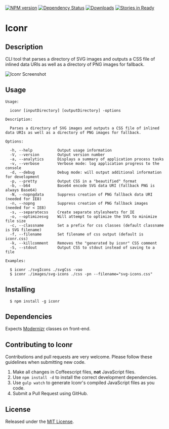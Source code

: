 [![NPM version](http://img.shields.io/npm/v/iconr.svg?style=flat)](https://www.npmjs.org/package/iconr)
[![Dependency Status](http://img.shields.io/david/okize/iconr.svg?style=flat)](https://david-dm.org/okize/iconr)
[![Downloads](http://img.shields.io/npm/dm/iconr.svg?style=flat)](https://www.npmjs.org/package/iconr)
[![Stories in Ready](https://badge.waffle.io/okize/iconr.png?label=ready&title=Ready)](https://waffle.io/okize/iconr)

# Iconr

## Description
CLI tool that parses a directory of SVG images and outputs a CSS file of inlined data URIs as well as a directory of PNG images for fallback.

![Iconr Screenshot](https://raw.github.com/okize/iconr/gh-pages/iconr-screenshot.gif)

## Usage

```
Usage:

  iconr [inputDirectory] [outputDirectory] -options

Description:

  Parses a directory of SVG images and outputs a CSS file of inlined data URIs as well as a directory of PNG images for fallback.

Options:

  -h, --help           Output usage information
  -V, --version        Output version number
  -a, --analytics      Displays a summary of application process tasks
  -v, --verbose        Verbose mode: log application progress to the console
  -d, --debug          Debug mode: will output additional information for development
  -p, --pretty         Output CSS in a "beautified" format
  -b, --b64            Base64 encode SVG data URI (fallback PNG is always Base64)
  -N, --nopngdata      Suppress creation of PNG fallback data URI (needed for IE8)
  -n, --nopng          Suppress creation of PNG fallback images (needed for < IE8)
  -s, --separatecss    Create separate stylesheets for IE
  -o, --optimizesvg    Will attempt to optimize the SVG to minimize file size
  -c, --classname      Set a prefix for css classes (default classname is SVG filename)
  -f, --filename       Set filename of css output (default is iconr.css)
  -k, --killcomment    Removes the "generated by iconr" CSS comment
  -S, --stdout         Output CSS to stdout instead of saving to a file

Examples:

  $ iconr ./svgIcons ./svgCss -vao
  $ iconr ./images/svg-icons ./css -pn --filename="svg-icons.css"

```

## Installing

```
  $ npm install -g iconr
```

## Dependencies

Expects [Modernizr](http://modernizr.com/) classes on front-end.

## Contributing to Iconr

Contributions and pull requests are very welcome. Please follow these guidelines when submitting new code.

1. Make all changes in Coffeescript files, **not** JavaScript files.
2. Use `npm install -d` to install the correct development dependencies.
3. Use `gulp watch` to generate Iconr's compiled JavaScript files as you code.
4. Submit a Pull Request using GitHub.

## License

Released under the [MIT License](http://www.opensource.org/licenses/mit-license.php).
